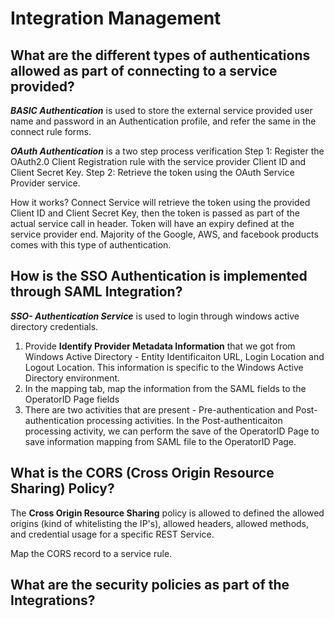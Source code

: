 # Integration Management

## What are the different types of authentications allowed as part of connecting to a service provided?

***BASIC Authentication*** is used to store the external service provided user name and password in an Authentication profile, and refer the same in the connect rule forms. 

***OAuth Authentication*** is a two step process verification
Step 1: Register the OAuth2.0 Client Registration rule with the service provider Client ID and Client Secret Key.
Step 2: Retrieve the token using the OAuth Service Provider service.

How it works? Connect Service will retrieve the token using the provided Client ID and Client Secret Key, then the token is passed as part of the actual service call in header. Token will have an expiry defined at the service provider end. Majority of the Google, AWS, and facebook products comes with this type of authentication. 

## How is the SSO Authentication is implemented through SAML Integration?

***SSO- Authentication Service*** is used to login through windows active directory credentials. 
1. Provide __Identify Provider Metadata Information__ that we got from Windows Active Directory - Entity Identificaiton URL, Login Location and Logout Location. This information is specific to the Windows Active Directory environment. 
2. In the mapping tab, map the information from the SAML fields to the OperatorID Page fields 
3. There are two activities that are present - Pre-authentication and Post-authentication processing activities. In the Post-authenticaiton processing activity, we can perform the save of the OperatorID Page to save information mapping from SAML file to the OperatorID Page.  

## What is the CORS (Cross Origin Resource Sharing) Policy?

The __Cross Origin Resource Sharing__ policy is allowed to defined the allowed origins (kind of whitelisting the IP's), allowed headers, allowed methods, and credential usage for a specific REST Service. 

Map the CORS record to a service rule.

## What are the security policies as part of the Integrations?
